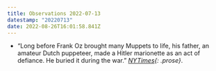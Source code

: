 ```yaml
---
title: Observations 2022-07-13
datestamp: "20220713"
date: 2022-08-26T16:01:58.841Z
---
```

- “Long before Frank Oz brought many Muppets to life, his father, an amateur Dutch puppeteer, made a Hitler marionette as an act of defiance. He buried it during the war.” *[NYTimes](https://www.nytimes.com/2022/07/13/arts/design/frank-oz-father-puppet.html){: .prose}*.